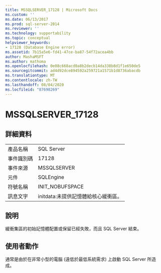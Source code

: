 ```yaml
---
title: MSSQLSERVER_17128 | Microsoft Docs
ms.custom: ''
ms.date: 06/13/2017
ms.prod: sql-server-2014
ms.reviewer: ''
ms.technology: supportability
ms.topic: conceptual
helpviewer_keywords:
- 17128 (Database Engine error)
ms.assetid: 7b15a5e6-fd41-47ce-ba87-54f72acea4bb
author: MashaMSFT
ms.author: mathoma
ms.openlocfilehash: 0e08c668acd0a8b2decb14da338b8d1f1e650de5
ms.sourcegitcommit: ad4d92dce894592a259721a1571b1d8736abacdb
ms.translationtype: MT
ms.contentlocale: zh-TW
ms.lasthandoff: 08/04/2020
ms.locfileid: "87698269"
---
```

# <a name="mssqlserver_17128"></a>MSSQLSERVER_17128
    
## <a name="details"></a>詳細資料  
  
|||  
|-|-|  
|產品名稱|SQL Server|  
|事件識別碼|17128|  
|事件來源|MSSQLSERVER|  
|元件|SQLEngine|  
|符號名稱|INIT_NOBUFSPACE|  
|訊息文字|initdata:未提供記憶體給核心緩衝區。|  
  
## <a name="explanation"></a>說明  
 緩衝集區的初始記憶體配置或保留已經失敗，而且 SQL Server 結束。  
  
## <a name="user-action"></a>使用者動作  
 通常是由於在非常小型的電腦 (遠低於最低系統需求) 上啟動 SQL Server 所造成。  
  
  
